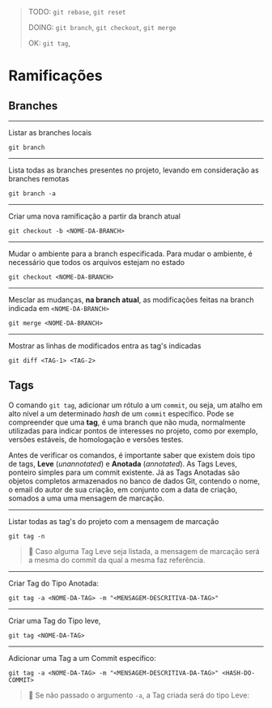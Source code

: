 > TODO:  `git rebase`, `git reset`
>
> DOING: `git branch`, `git checkout`, `git merge`
>
> OK: `git tag`, 

# Ramificações 

## Branches

--- 

Listar as branches locais

```console
git branch                                              
```

---

Lista todas as branches presentes no projeto, levando em consideração as branches remotas

```console
git branch -a                                           
```

---

Criar uma nova ramificação a partir da branch atual

```console
git checkout -b <NOME-DA-BRANCH>                        
```

---

Mudar o ambiente para a branch especificada. Para mudar o ambiente, é necessário que todos os arquivos estejam no estado 

```console
git checkout <NOME-DA-BRANCH>                           
```

---

Mesclar as mudanças, **na branch atual**, as modificações feitas na branch indicada em `<NOME-DA-BRANCH>`

```console
git merge <NOME-DA-BRANCH>                              
```

---

Mostrar as linhas de modificados entra as tag's indicadas

```console
git diff <TAG-1> <TAG-2>                                
```

## Tags

O comando `git tag`, adicionar um rótulo a um `commit`, ou seja, um atalho em alto nível a um determinado *hash* de um `commit` específico. Pode se compreender que uma **tag**, é uma branch que não muda, normalmente utilizadas para indicar pontos de interesses no projeto, como por exemplo, versões estáveis, de homologação e versões testes. 

Antes de verificar os comandos, é importante saber que existem dois tipo de tags, **Leve** (*unannotated*) e **Anotada** (*annotated*). As Tags Leves, ponteiro simples para um commit existente. Já as Tags Anotadas são objetos completos armazenados no banco de dados Git, contendo o nome, o email do autor de sua criação, em conjunto com a data de criação, somados a uma uma mensagem de marcação.

--- 

Listar todas as tag's do projeto com a mensagem de marcação

```console
git tag -n
```

> :memo: Caso alguma Tag Leve seja listada, a mensagem de marcação será a mesma do commit da qual a mesma faz referência. 

---

Criar Tag do Tipo Anotada:

```console
git tag -a <NOME-DA-TAG> -m "<MENSAGEM-DESCRITIVA-DA-TAG>"
```

---

Criar uma Tag do Tipo leve,

```console
git tag <NOME-DA-TAG>
```

---

Adicionar uma Tag a um Commit específico:

```console
git tag -a <NOME-DA-TAG> -m "<MENSAGEM-DESCRITIVA-DA-TAG>" <HASH-DO-COMMIT>
```

> :memo: Se não passado o argumento `-a`, a Tag criada será do tipo Leve:
